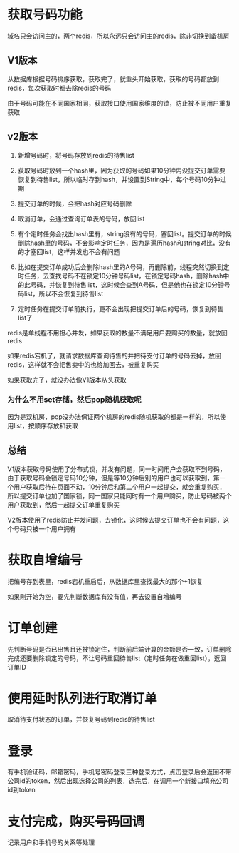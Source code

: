 # 获取号码功能

域名只会访问主的，两个redis，所以永远只会访问主的redis，除非切换到备机房

## V1版本

从数据库根据号码排序获取，获取完了，就重头开始获取，获取的号码都放到redis，每次获取时都去除redis的号码

由于号码可能在不同国家相同，获取接口使用国家维度的锁，防止被不同用户重复获取

## v2版本

1. 新增号码时，将号码存放到redis的待售list

2. 获取号码时放到一个hash里，因为获取的号码如果10分钟内没提交订单需要恢复到待售list，所以临时存到hash，并设置到String中，每个号码10分钟过期
3. 提交订单的时候，会把hash对应号码删除
4. 取消订单，会通过查询订单表的号码，放回list
5. 有个定时任务会找出hash里有，string没有的号码，塞回list。提交订单的时候删除hash里的号码，不会影响定时任务，因为是遍历hash和string对比，没有的才塞回list，这样并发也不会有问题
6. 比如在提交订单成功后会删除hash里的A号码，再删除前，线程突然切换到定时任务，去查找号码不在锁定10分钟号码list，在锁定号码hash，删除hash中的此号码，并恢复到待售list，这时候会查到A号码，但是他也在锁定10分钟号码list，所以不会恢复到待售list
7. 定时任务在提交订单前执行，更不会出现把提交订单后的号码，恢复到待售list了

redis是单线程不用担心并发，如果获取的数量不满足用户要购买的数量，就放回redis

如果redis宕机了，就请求数据库查询待售的并把待支付订单的号码去掉，放回redis，这样就不会把售卖中的也给加回去，被重复购买

如果获取完了，就没办法像V1版本从头获取

### 为什么不用set存储，然后pop随机获取呢

因为是双机房，pop没办法保证两个机房的redis随机获取的都是一样的，所以使用list，按顺序存放和获取

## 总结

V1版本获取号码使用了分布式锁，并发有问题，同一时间用户会获取不到号码，由于获取号码会锁定号码10分钟，但是等10分钟后别的用户也可以获取到，第一个用户获取后待在页面不动，10分钟后和第二个用户一起提交，就会重复购买，所以提交订单也加了国家锁，同一国家只能同时有一个用户购买，防止号码被两个用户获取到，然后一起提交订单重复购买

V2版本使用了redis防止并发问题，去锁化，这时候去提交订单也不会有问题，这个号码只被一个用户拥有

# 获取自增编号

把编号存到表里，redis宕机重启后，从数据库里查找最大的那个+1恢复

如果刚开始为空，要先判断数据库有没有值，再去设置自增编号

# 订单创建

先判断号码是否已出售且还被锁定住，判断前后端计算的金额是否一致，订单删除完成还要删除锁定的号码，不让号码重回待售list（定时任务在做重回list），返回订单ID

# 使用延时队列进行取消订单

取消待支付状态的订单，并恢复号码到redis的待售list

# 登录

有手机验证码，邮箱密码，手机号密码登录三种登录方式，点击登录后会返回不带公司id的token，然后出现选择公司的列表，选完后，在调用一个新接口填充公司id到token

# 支付完成，购买号码回调

记录用户和手机号的关系等处理
